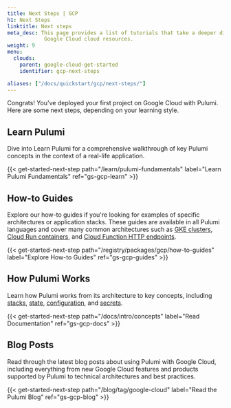 ```yaml
---
title: Next Steps | GCP
h1: Next Steps
linktitle: Next steps
meta_desc: This page provides a list of tutorials that take a deeper dive into
            Google Cloud cloud resources.
weight: 9
menu:
  clouds:
    parent: google-cloud-get-started
    identifier: gcp-next-steps

aliases: ["/docs/quickstart/gcp/next-steps/"]
---
```


Congrats! You've deployed your first project on Google Cloud with Pulumi. Here are some next steps, depending on your learning style.

## Learn Pulumi

Dive into Learn Pulumi for a comprehensive walkthrough of key Pulumi concepts in the context of a real-life application.

{{< get-started-next-step path="/learn/pulumi-fundamentals" label="Learn Pulumi Fundamentals" ref="gs-gcp-learn" >}}

## How-to Guides

Explore our how-to guides if you're looking for examples of specific architectures or application stacks. These guides are available in all Pulumi languages and cover many common architectures such as [GKE clusters](/registry/packages/gcp/how-to-guides/gcp-ts-gke-hello-world/), [Cloud Run containers](/registry/packages/gcp/how-to-guides/gcp-ts-cloudrun/), and [Cloud Function HTTP endpoints](/registry/packages/gcp/how-to-guides/gcp-ts-functions/).

{{< get-started-next-step path="/registry/packages/gcp/how-to-guides" label="Explore How-to Guides" ref="gs-gcp-guides" >}}

## How Pulumi Works

Learn how Pulumi works from its architecture to key concepts, including [stacks](/docs/intro/concepts/stack/), [state](/docs/intro/concepts/state/), [configuration](/docs/intro/concepts/config/), and [secrets](/docs/intro/concepts/secrets/).

{{< get-started-next-step path="/docs/intro/concepts" label="Read Documentation" ref="gs-gcp-docs" >}}

## Blog Posts

Read through the latest blog posts about using Pulumi with Google Cloud, including everything from new Google Cloud features and products supported by Pulumi to technical architectures and best practices.

{{< get-started-next-step path="/blog/tag/google-cloud" label="Read the Pulumi Blog" ref="gs-gcp-blog" >}}

